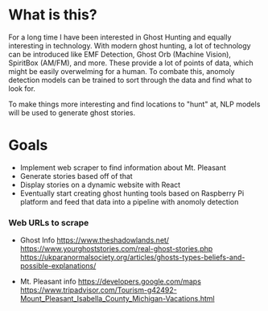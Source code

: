 # What is this? 

For a long time I have been interested in Ghost Hunting and equally interesting in technology. With modern ghost hunting, a lot of technology can be introduced like EMF Detection, Ghost Orb (Machine Vision), SpiritBox (AM/FM), and more. These provide a lot of points of data, which might be easily overwelming for a human. To combate this, anomoly detection models can be trained to sort through the data and find what to look for. 

To make things more interesting and find locations to "hunt" at, NLP models will be used to generate ghost stories. 

# Goals 

- Implement web scraper to find information about Mt. Pleasant 
- Generate stories based off of that 
- Display stories on a dynamic website with React 
- Eventually start creating ghost hunting tools based on Raspberry Pi platform and feed that data into a pipeline with anomoly detection

### Web URLs to scrape
- Ghost Info 
https://www.theshadowlands.net/
https://www.yourghoststories.com/real-ghost-stories.php
https://ukparanormalsociety.org/articles/ghosts-types-beliefs-and-possible-explanations/

- Mt. Pleasant info 
https://developers.google.com/maps
https://www.tripadvisor.com/Tourism-g42492-Mount_Pleasant_Isabella_County_Michigan-Vacations.html
